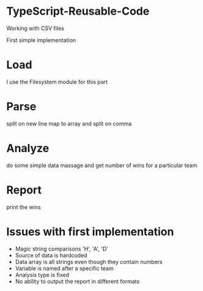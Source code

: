 # TypeScript-Reusable-Code

Working with CSV files

First simple implementation

# Load

I use the Filesystem module for this part

# Parse

split on new line
map to array and split on comma

# Analyze

do some simple data massage and get number of wins for a particular team

# Report

print the wins

# Issues with first implementation

- Magic string comparisons 'H', 'A', 'D'
- Source of data is hardcoded
- Data array is all strings even though they contain numbers
- Variable is named after a specific team
- Analysis type is fixed
- No ability to output the report in different formats
